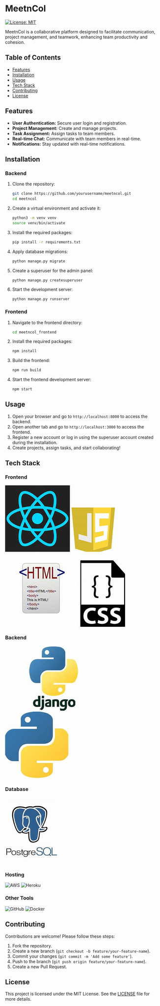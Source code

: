# MeetnCol

[![License: MIT](https://img.shields.io/badge/License-MIT-yellow.svg)](https://opensource.org/licenses/MIT)

MeetnCol is a collaborative platform designed to facilitate communication, project management, and teamwork, enhancing team productivity and cohesion.

## Table of Contents

- [Features](#features)
- [Installation](#installation)
- [Usage](#usage)
- [Tech Stack](#tech-stack)
- [Contributing](#contributing)
- [License](#license)

## Features

- **User Authentication:** Secure user login and registration.
- **Project Management:** Create and manage projects.
- **Task Assignment:** Assign tasks to team members.
- **Real-time Chat:** Communicate with team members in real-time.
- **Notifications:** Stay updated with real-time notifications.

## Installation

### Backend

1. Clone the repository:
    ```sh
    git clone https://github.com/yourusername/meetncol.git
    cd meetncol
    ```

2. Create a virtual environment and activate it:
    ```sh
    python3 -m venv venv
    source venv/bin/activate
    ```

3. Install the required packages:
    ```sh
    pip install -r requirements.txt
    ```

4. Apply database migrations:
    ```sh
    python manage.py migrate
    ```

5. Create a superuser for the admin panel:
    ```sh
    python manage.py createsuperuser
    ```

6. Start the development server:
    ```sh
    python manage.py runserver
    ```

### Frontend

1. Navigate to the frontend directory:
    ```sh
    cd meetncol_frontend
    ```

2. Install the required packages:
    ```sh
    npm install
    ```

3. Build the frontend:
    ```sh
    npm run build
    ```

4. Start the frontend development server:
    ```sh
    npm start
    ```

## Usage

1. Open your browser and go to `http://localhost:8000` to access the backend.
2. Open another tab and go to `http://localhost:3000` to access the frontend.
3. Register a new account or log in using the superuser account created during the installation.
4. Create projects, assign tasks, and start collaborating!

## Tech Stack

### Frontend

![React](./images/react.png)
![JavaScript](./images/javascript.png)
![HTML](./images/html.png)
![CSS](./images/css.png)

### Backend

![Django](./images/django.png)
![Python](./images/python.png)

### Database

![PostgreSQL](./images/postgresql.png)

### Hosting

![AWS](./images/aws.png)
![Heroku](./images/heroku.png)

### Other Tools

![GitHub](./images/github.png)
![Docker](./images/docker.png)

## Contributing

Contributions are welcome! Please follow these steps:

1. Fork the repository.
2. Create a new branch (`git checkout -b feature/your-feature-name`).
3. Commit your changes (`git commit -m 'Add some feature'`).
4. Push to the branch (`git push origin feature/your-feature-name`).
5. Create a new Pull Request.

## License

This project is licensed under the MIT License. See the [LICENSE](LICENSE) file for more details.

